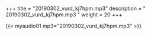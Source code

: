+++
title = "20190302_vurd_kj7hpm.mp3"
description = " 20190302_vurd_kj7hpm.mp3 "
weight = 20
+++

{{< myaudio01 mp3="20190302_vurd_kj7hpm.mp3" >}}

